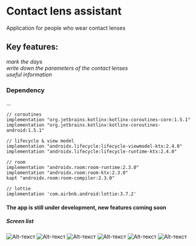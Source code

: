 
# Contact lens assistant  
Application for people who wear contact lenses
## Key features:
_mark the days_    
_write down the parameters of the contact lenses_  
_useful information_     
### Dependency   
...  

    // coroutines
    implementation "org.jetbrains.kotlinx:kotlinx-coroutines-core:1.5.1"
    implementation "org.jetbrains.kotlinx:kotlinx-coroutines-android:1.5.1"

    // lifecycle & view model
    implementation "androidx.lifecycle:lifecycle-viewmodel-ktx:2.4.0"
    implementation "androidx.lifecycle:lifecycle-runtime-ktx:2.4.0"

    // room
    implementation "androidx.room:room-runtime:2.3.0"
    implementation "androidx.room:room-ktx:2.3.0"
    kapt "androidx.room:room-compiler:2.3.0"

    // lottie
    implementation 'com.airbnb.android:lottie:3.7.2'
#### The app is still under development, new features coming soon  
##### Screen list
![Alt-текст](https://user-images.githubusercontent.com/62378496/140696414-63297d45-c43b-4d16-9eed-ceb323377d83.png)
![Alt-текст](https://user-images.githubusercontent.com/62378496/140696414-63297d45-c43b-4d16-9eed-ceb323377d83.png)
![Alt-текст](https://user-images.githubusercontent.com/62378496/140696414-63297d45-c43b-4d16-9eed-ceb323377d83.png)
![Alt-текст](https://user-images.githubusercontent.com/62378496/140696414-63297d45-c43b-4d16-9eed-ceb323377d83.png)
![Alt-текст](https://user-images.githubusercontent.com/62378496/140696414-63297d45-c43b-4d16-9eed-ceb323377d83.png)
![Alt-текст](https://user-images.githubusercontent.com/62378496/140696414-63297d45-c43b-4d16-9eed-ceb323377d83.png)
